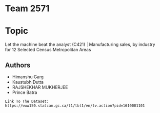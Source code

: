 # Team 2571
# Topic
Let the machine beat the analyst (C421) | Manufacturing sales, by industry for 12 Selected Census Metropolitan Areas
## Authors
* Himanshu Garg 
* Kaustubh Dutta
* RAJSHEKHAR MUKHERJEE
* Prince Batra

```
Link To The Dataset: https://www150.statcan.gc.ca/t1/tbl1/en/tv.action?pid=1610001101
```


